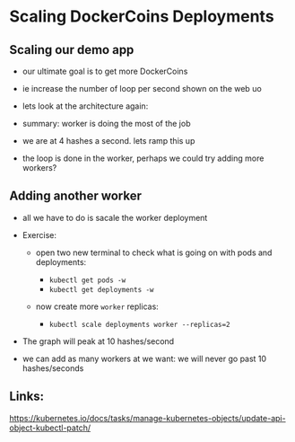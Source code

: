 # Scaling DockerCoins Deployments


## Scaling our demo app
- our ultimate goal is to get more DockerCoins
- ie increase the number of loop per second shown on the web uo
- lets look at the architecture again:

- summary: worker is doing the most of the job

- we are at 4 hashes a second. lets ramp this up
- the loop is done in the worker, perhaps we could try adding more workers?


## Adding another worker
- all we have to do is sacale the worker deployment
- Exercise:
  - open two new terminal to check what is going on with pods and deployments:
    - `kubectl get pods -w`
    - `kubectl get deployments -w`

  - now create more `worker` replicas:
    - `kubectl scale deployments worker --replicas=2`

- The graph will peak at 10 hashes/second
- we can add as many workers at we want: we will never go past 10 hashes/seconds

## Links:
https://kubernetes.io/docs/tasks/manage-kubernetes-objects/update-api-object-kubectl-patch/